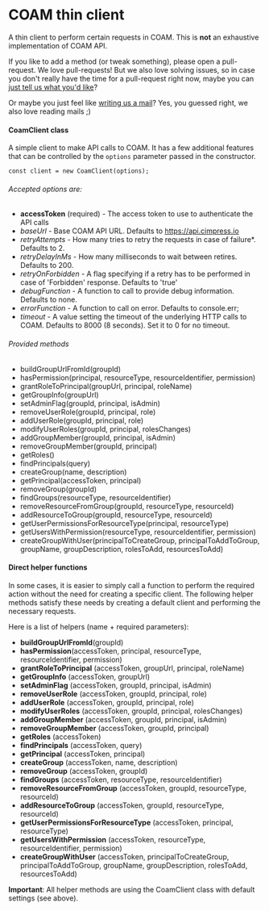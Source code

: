 # COAM thin client

A thin client to perform certain requests in COAM. This is **not** an exhaustive implementation
of COAM API. 

If you like to add a method (or tweak something), please open a pull-request. We love pull-requests!
But we also love solving issues, so in case you don't really have the time for a pull-request right now,
maybe you can [just tell us what you'd like](https://github.com/Cimpress/coam-client/issues)? 

Or maybe you just feel like [writing us a mail](mailto:TrdelnikSquad@cimpress.io)? Yes, you guessed right, we also love reading mails ;) 


#### CoamClient class
A simple client to make API calls to COAM. It has a few additional features that can be controlled
by the `options` parameter passed in the constructor.

    const client = new CoamClient(options);
    
###### Accepted options are:
* **accessToken** (required) - The access token to use to authenticate the API calls
* _baseUrl_ - Base COAM API URL. Defaults to https://api.cimpress.io
* _retryAttempts_ - How many tries to retry the requests in case of failure*. Defaults to 2.
* _retryDelayInMs_ - How many milliseconds to wait between retires. Defaults to 200.
* _retryOnForbidden_ - A flag specifying if a retry has to be performed in case of 'Forbidden' response. Defaults to 'true'
* _debugFunction_ - A function to call to provide debug information. Defaults to none.
* _errorFunction_ - A function to call on error. Defaults to console.err;
* _timeout_ - A value setting the timeout of the underlying HTTP calls to COAM. Defaults to 8000 (8 seconds). Set it to 0 for no timeout.

###### Provided methods 
* buildGroupUrlFromId(groupId)
* hasPermission(principal, resourceType, resourceIdentifier, permission)
* grantRoleToPrincipal(groupUrl, principal, roleName)
* getGroupInfo(groupUrl)
* setAdminFlag(groupId, principal, isAdmin)
* removeUserRole(groupId, principal, role)
* addUserRole(groupId, principal, role)
* modifyUserRoles(groupId, principal, rolesChanges)
* addGroupMember(groupId, principal, isAdmin)
* removeGroupMember(groupId, principal)
* getRoles()
* findPrincipals(query)
* createGroup(name, description)
* getPrincipal(accessToken, principal)
* removeGroup(groupId)
* findGroups(resourceType, resourceIdentifier)
* removeResourceFromGroup(groupId, resourceType, resourceId)
* addResourceToGroup(groupId, resourceType, resourceId)
* getUserPermissionsForResourceType(principal, resourceType)
* getUsersWithPermission(resourceType, resourceIdentifier, permission)
* createGroupWithUser(principalToCreateGroup, principalToAddToGroup, groupName, groupDescription, rolesToAdd, resourcesToAdd)

#### Direct helper functions
In some cases, it is easier to simply call a function to perform the required action
without the need for creating a specific client. The following helper methods satisfy these
needs by creating a default client and performing the necessary requests. 

Here is a list of helpers (name + required parameters):

* **buildGroupUrlFromId**(groupId)
* **hasPermission**(accessToken, principal, resourceType, resourceIdentifier, permission) 
* **grantRoleToPrincipal** (accessToken, groupUrl, principal, roleName) 
* **getGroupInfo** (accessToken, groupUrl) 
* **setAdminFlag** (accessToken, groupId, principal, isAdmin) 
* **removeUserRole** (accessToken, groupId, principal, role) 
* **addUserRole** (accessToken, groupId, principal, role) 
* **modifyUserRoles** (accessToken, groupId, principal, rolesChanges) 
* **addGroupMember** (accessToken, groupId, principal, isAdmin) 
* **removeGroupMember** (accessToken, groupId, principal) 
* **getRoles** (accessToken) 
* **findPrincipals** (accessToken, query) 
* **getPrincipal** (accessToken, principal)
* **createGroup** (accessToken, name, description) 
* **removeGroup** (accessToken, groupId) 
* **findGroups** (accessToken, resourceType, resourceIdentifier) 
* **removeResourceFromGroup** (accessToken, groupId, resourceType, resourceId) 
* **addResourceToGroup** (accessToken, groupId, resourceType, resourceId) 
* **getUserPermissionsForResourceType** (accessToken, principal, resourceType)
* **getUsersWithPermission** (accessToken, resourceType, resourceIdentifier, permission)
* **createGroupWithUser** (accessToken, principalToCreateGroup, principalToAddToGroup, groupName, groupDescription, rolesToAdd, resourcesToAdd)

**Important**: All helper methods are using the CoamClient class with default settings (see above).  
